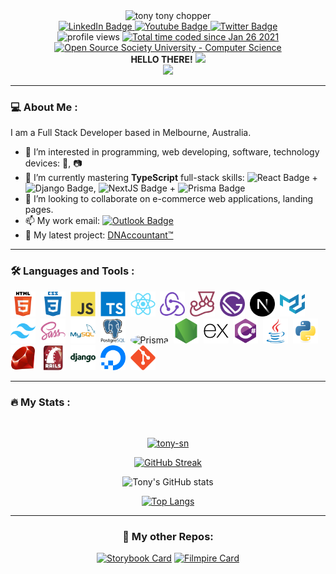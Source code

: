 <div id="header" align="center">

  <img src="https://media.giphy.com/media/2lSNErRCiZPck/giphy.gif" alt="tony tony chopper" />
<div id="badges">
  <a href="https://linkedin.com/in/tony-sn" target="_blank">
    <img src="https://img.shields.io/badge/LinkedIn-blue?style=for-the-badge&logo=linkedin&logoColor=white" alt="LinkedIn Badge"/>
  </a>
  <a href="https://www.youtube.com/channel/UCZVfaV0hM7UUvv_NXXBGK5w" target="_blank">
    <img src="https://img.shields.io/badge/YouTube-red?style=for-the-badge&logo=youtube&logoColor=white" alt="Youtube Badge"/>
  </a>
  <a href="https://twitter.com/the_healthy_dev" target="_blank">
    <img src="https://img.shields.io/badge/Twitter-blue?style=for-the-badge&logo=twitter&logoColor=white" alt="Twitter Badge"/>
  </a>
</div>

<img src="https://komarev.com/ghpvc/?username=tony-sn&style=flat-square&color=green" alt="profile views"/>
<a href="https://wakatime.com/@d4570e79-8041-4a52-94cb-3bb85e09ed1f"><img src="https://wakatime.com/badge/user/d4570e79-8041-4a52-94cb-3bb85e09ed1f.svg" alt="Total time coded since Jan 26 2021" /></a>
<a href="https://github.com/ossu/computer-science">
  <img alt="Open Source Society University - Computer Science" src="https://img.shields.io/badge/OSSU-computer--science-blue.svg">
</a>

<div align="center">
  <strong>HELLO THERE!</strong>
  <img src="https://media.giphy.com/media/hvRJCLFzcasrR4ia7z/giphy.gif" width="30px"/>

<div>
  <img src="https://media.giphy.com/media/dWesBcTLavkZuG35MI/giphy.gif" width="auto" height="300"/>
</div>

</div>

</div>
<!-- END HEADER -->

---

### :computer: About Me :

I am a Full Stack Developer based in Melbourne, Australia.

- 👀 I’m interested in programming, web developing, software, technology devices: :iphone:, :camera:
- 🌱 I’m currently mastering **TypeScript** full-stack skills:
  ![React Badge](https://img.shields.io/badge/React-blue?style=flat&logo=react&logoColor=white) +
  ![Django Badge](https://img.shields.io/badge/Django-green?style=flat&logo=django&logoColor=white),
  ![NextJS Badge](https://img.shields.io/badge/Next.JS-black?style=flat&logo=nextdotjs&logoColor=white) +
  ![Prisma Badge](https://img.shields.io/badge/Prisma-darkblue?style=flat&logo=prisma&logoColor=white)
- 💞️ I’m looking to collaborate on e-commerce web applications, landing pages.
- 📫 My work email: [![Outlook Badge](https://img.shields.io/badge/-tony.sn@outlook.com-blue?style=flat&logo=microsoftoutlook&logoColor=white)](mailto:tony.sn@outlook.com)
- 🚀 My latest project: [DNAccountant™](https://accountantsdn.com.au/)

---

### :hammer_and_wrench: Languages and Tools :

<div>
  <img src="https://github.com/devicons/devicon/blob/master/icons/html5/html5-original-wordmark.svg" title="HTML5" alt="HTML" width="40" height="40"/>&nbsp;
  <img src="https://github.com/devicons/devicon/blob/master/icons/css3/css3-plain-wordmark.svg"  title="CSS3" alt="CSS" width="40" height="40"/>&nbsp;
  <img src="https://github.com/devicons/devicon/blob/master/icons/javascript/javascript-original.svg" title="JavaScript" alt="JavaScript" width="40" height="40"/>&nbsp;
  <img src="https://github.com/devicons/devicon/blob/master/icons/typescript/typescript-original.svg" title="TypeScript"  alt="TypeScript" width="40" height="40"/>&nbsp;
  <img src="https://github.com/devicons/devicon/blob/master/icons/react/react-original.svg" title="React" alt="React" width="40" height="40"/>&nbsp;
  <img src="https://github.com/devicons/devicon/blob/master/icons/redux/redux-original.svg" title="Redux" alt="Redux " width="40" height="40"/>&nbsp;
  <img src="https://github.com/devicons/devicon/blob/master/icons/jest/jest-plain.svg" title="Jest" alt="Jest" width="40" height="40"/>&nbsp;
  <img src="https://github.com/devicons/devicon/blob/master/icons/gatsby/gatsby-original.svg" title="Gatsby"  alt="Gatsby" width="40" height="40"/>&nbsp;
  <img src="https://github.com/devicons/devicon/blob/master/icons/nextjs/nextjs-original.svg" title="NextJS"  alt="NextJS" width="40" height="40"/>&nbsp;
  <img src="https://github.com/devicons/devicon/blob/master/icons/materialui/materialui-original.svg" title="Material UI" alt="Material UI" width="40" height="40"/>&nbsp;
  <img src="https://github.com/devicons/devicon/blob/master/icons/tailwindcss/tailwindcss-original.svg" title="TailwindCSS" alt="TailwindCSS" width="40" height="40"/>&nbsp;
  <img src="https://github.com/devicons/devicon/blob/master/icons/sass/sass-original.svg" title="SASS" alt="SASS" width="40" height="40"/>&nbsp;
  <img src="https://github.com/devicons/devicon/blob/master/icons/mysql/mysql-original-wordmark.svg" title="MySQL"  alt="MySQL" width="40" height="40"/>&nbsp;
  <img src="https://github.com/devicons/devicon/blob/master/icons/postgresql/postgresql-original-wordmark.svg" title="PostgreSQL"  alt="PostgreSQL" width="40" height="40"/>&nbsp;
  <img id="prisma" src="https://img.shields.io/badge/-blueviolet?style=plastic&logo=prisma&logoColor=white" title="Prisma" alt="Prisma" width="40" height="40" style="border-radius: 50%;"/>&nbsp;
  <img src="https://github.com/devicons/devicon/blob/master/icons/nodejs/nodejs-original.svg" title="NodeJS" alt="NodeJS" width="40" height="40"/>&nbsp;
  <img src="https://github.com/devicons/devicon/blob/master/icons/express/express-original.svg" title="ExpressJS" alt="ExpressJS" width="40" height="40"/>&nbsp;
  <img src="https://github.com/devicons/devicon/blob/master/icons/csharp/csharp-original.svg" title="C#" alt="C#" width="40" height="40"/>&nbsp;
  <img src="https://github.com/devicons/devicon/blob/master/icons/java/java-original.svg" title="Java" alt="Java" width="40" height="40"/>&nbsp;
  <img src="https://github.com/devicons/devicon/blob/master/icons/python/python-original.svg" title="Python" alt="Python" width="40" height="40"/>&nbsp;
  <img src="https://github.com/devicons/devicon/blob/master/icons/ruby/ruby-original.svg" title="Ruby" alt="Ruby" width="40" height="40"/>&nbsp;
  <img src="https://github.com/devicons/devicon/blob/master/icons/rails/rails-original-wordmark.svg" title="Rails" alt="Rails" width="40" height="40"/>&nbsp;
  <img src="https://github.com/devicons/devicon/blob/master/icons/django/django-plain-wordmark.svg" title="Django" alt="Django" width="40" height="40"/>&nbsp;
  <img src="https://github.com/devicons/devicon/blob/master/icons/digitalocean/digitalocean-original.svg" title="DigitalOcean" alt="DigitalOcean" width="40" height="40"/>&nbsp;
  <img src="https://github.com/devicons/devicon/blob/master/icons/git/git-original.svg" title="Git" alt="Git" width="40" height="40"/>
</div>

---

### :fire: My Stats :

&nbsp;
<div align="center">
<p> <a href="https://github.com/ryo-ma/github-profile-trophy"><img src="https://github-profile-trophy.vercel.app/?username=tony-sn&theme=dracula" alt="tony-sn" /></a></p>
<div>

[![GitHub Streak](http://github-readme-streak-stats.herokuapp.com?user=tony-sn&theme=dracula&background=000000)](https://git.io/streak-stats)

![Tony's GitHub stats](https://github-readme-stats.vercel.app/api?username=tony-sn&show_icons=true&theme=dracula&count_private=true&bg_color=000000)

[![Top Langs](https://github-readme-stats.vercel.app/api/top-langs/?username=tony-sn&layout=compact&theme=dracula&hide=html,css&bg_color=000000)](https://github.com/anuraghazra/github-readme-stats)

---

### :pushpin: My other Repos:

[![Storybook Card](https://github-readme-stats.vercel.app/api/pin/?username=tony-sn&repo=storybook&theme=dracula&bg_color=000000)](https://github.com/tony-sn/storybook)
[![Filmpire Card](https://github-readme-stats.vercel.app/api/pin/?username=tony-sn&repo=Filmpire&theme=dracula&bg_color=000000)](https://github.com/tony-sn/Filmpire)

<!---
tony-sn/tony-sn is a ✨ special ✨ repository because its `README.md` (this file) appears on your GitHub profile.
You can click the Preview link to take a look at your changes.
--->
